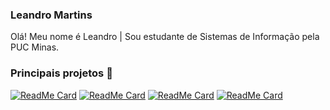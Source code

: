 ### Leandro Martins
Olá! Meu nome é Leandro | Sou estudante de Sistemas de Informação pela PUC Minas.<br/>

### Principais projetos :pushpin:
[![ReadMe Card](https://github-readme-stats.vercel.app/api/pin/?username=LeandroMartins0&repo=node_js_blogapp_express)](https://github.com/LeandroMartins0/node_js_blogapp_express)
[![ReadMe Card](https://github-readme-stats.vercel.app/api/pin/?username=LeandroMartins0&repo=springboot_2_java_11)](https://github.com/LeandroMartins0/springboot_2_java_11)
[![ReadMe Card](https://github-readme-stats.vercel.app/api/pin/?username=LeandroMartins0&repo=node_js_ToDo_Agenda_Web)](https://github.com/LeandroMartins0/node_js_ToDo_Agenda_Web)
[![ReadMe Card](https://github-readme-stats.vercel.app/api/pin/?username=LeandroMartins0&repo=base_credit_python)](https://github.com/LeandroMartins0/base_credit_python)

<!--
**Pefil
Here are some ideas to get you started:

- 🔭 I’m currently working on ...
- 🌱 I’m currently learning ...
- 👯 I’m looking to collaborate on ...
- 🤔 I’m looking for help with ...
- 💬 Ask me about ...
- 📫 How to reach me: ...
- 😄 Pronouns: ...
- ⚡ Fun fact: ....
-->

